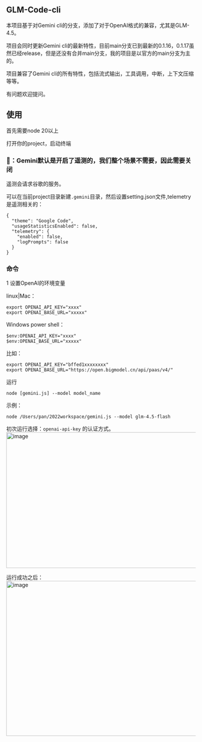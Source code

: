 ## GLM-Code-cli

本项目基于对Gemini cli的分支，添加了对于OpenAI格式的兼容，尤其是GLM-4.5。

项目会同时更新Gemini cli的最新特性，目前main分支已到最新的0.1.16，0.1.17虽然已经release，但是还没有合并main分支，我的项目是以官方的main分支为主的。

项目兼容了Gemini cli的所有特性，包括流式输出，工具调用，中断，上下文压缩等等。

有问题欢迎提问。

## 使用

首先需要node 20以上

打开你的project，启动终端

### 📢：Gemini默认是开启了遥测的，我们整个场景不需要，因此需要关闭

遥测会请求谷歌的服务。

可以在当前project目录新建`.gemini`目录，然后设置setting.json文件,telemetry 是遥测相关的：
```
{
  "theme": "Google Code",
  "usageStatisticsEnabled": false,
  "telemetry": {
    "enabled": false,
    "logPrompts": false
  }
}
```

### 命令

1 设置OpenAI的环境变量

linux|Mac：
```
export OPENAI_API_KEY="xxxx"
export OPENAI_BASE_URL="xxxxx"
```
Windows power shell：
```
$env:OPENAI_API_KEY="xxxx"
$env:OPENAI_BASE_URL="xxxxx"
```

比如：
```
export OPENAI_API_KEY="bffed1xxxxxxxx"
export OPENAI_BASE_URL="https://open.bigmodel.cn/api/paas/v4/"
```

运行
```
node [gemini.js] --model model_name
```

示例：

```
node /Users/pan/2022workspace/gemini.js --model glm-4.5-flash
```

初次运行选择：`openai-api-key` 的认证方式。
<img width="901" height="360" alt="image" src="https://github.com/user-attachments/assets/159049b3-9171-451d-9858-d224eff172d0" />

运行成功之后：
<img width="939" height="411" alt="image" src="https://github.com/user-attachments/assets/5fd2fcdb-99be-459a-9aa9-49f55b8a6fb1" />



